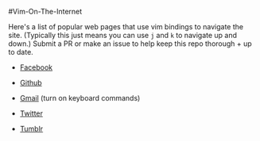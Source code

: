 #Vim-On-The-Internet

Here's a list of popular web pages that use vim bindings to navigate the site. (Typically this just means you can use `j` and `k` to navigate up and down.) Submit a PR or make an issue to help keep this repo thorough + up to date.


- <a href="http://facebook.com">Facebook</a>

- <a href="http://github.com">Github</a> 

- <a href="http://gmail.com">Gmail</a> (turn on keyboard commands)

- <a href="http://twitter.com">Twitter</a>

- <a href="http://tumblr.com">Tumblr</a>
